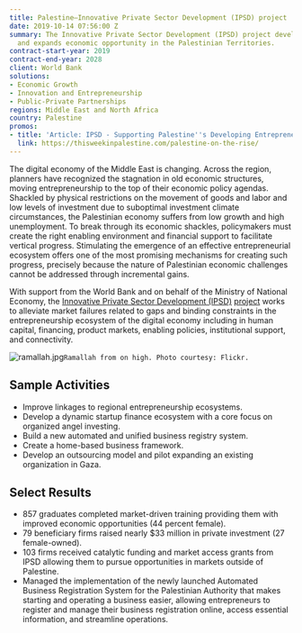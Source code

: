 ```yaml
---
title: Palestine—Innovative Private Sector Development (IPSD) project
date: 2019-10-14 07:56:00 Z
summary: The Innovative Private Sector Development (IPSD) project develops entrepreneurship
  and expands economic opportunity in the Palestinian Territories.
contract-start-year: 2019
contract-end-year: 2028
client: World Bank
solutions:
- Economic Growth
- Innovation and Entrepreneurship
- Public-Private Partnerships
regions: Middle East and North Africa
country: Palestine
promos:
- title: 'Article: IPSD - Supporting Palestine''s Developing Entrepreneurial Ecosystem'
  link: https://thisweekinpalestine.com/palestine-on-the-rise/
---
```


The digital economy of the Middle East is changing. Across the region, planners have recognized the stagnation in old economic structures, moving entrepreneurship to the top of their economic policy agendas. Shackled by physical restrictions on the movement of goods and labor and low levels of investment due to suboptimal investment climate circumstances, the Palestinian economy suffers from low growth and high unemployment. To break through its economic shackles, policymakers must create the right enabling environment and financial support to facilitate vertical progress. Stimulating the emergence of an effective entrepreneurial ecosystem offers one of the most promising mechanisms for creating such progress, precisely because the nature of Palestinian economic challenges cannot be addressed through incremental gains.

With support from the World Bank and on behalf of the Ministry of National Economy, the [Innovative Private Sector Development (IPSD)](https://www.ipsd.ps/) [project](https://www.linkedin.com/company/ipsdpalestine/posts/) works to alleviate market failures related to gaps and binding constraints in the entrepreneurship ecosystem of the digital economy including in human capital, financing, product markets, enabling policies, institutional support, and connectivity.

![ramallah.jpg](/uploads/ramallah.jpg)`Ramallah from on high. Photo courtesy: Flickr.`

## Sample Activities

* Improve linkages to regional entrepreneurship ecosystems.
* Develop a dynamic startup finance ecosystem with a core focus on organized angel investing.
* Build a new automated and unified business registry system.
* Create a home-based business framework.
* Develop an outsourcing model and pilot expanding an existing organization in Gaza.

## Select Results

* 857 graduates completed market-driven training providing them with improved economic opportunities (44 percent female).
* 79 beneficiary firms raised nearly $33 million in private investment (27 female-owned).
* 103 firms received catalytic funding and market access grants from IPSD allowing them to pursue opportunities in markets outside of Palestine.
* Managed the implementation of the newly launched Automated Business Registration System for the Palestinian Authority that makes starting and operating a business easier, allowing entrepreneurs to register and manage their business registration online, access essential information, and streamline operations.
